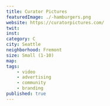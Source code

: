 ```yaml
---
title: Curator Pictures
featuredImage: ./-hamburgers.png
website: https://curatorpictures.com/
twit: 
inst: 
category: C
city: Seattle
neighborhood: Fremont
size: Small (1-10)
map: 
tags:
    - video
    - advertising
    - community
    - branding
published: true
---
```



